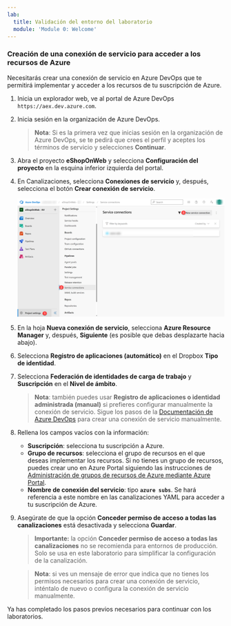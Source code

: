 ```yaml
---
lab:
  title: Validación del entorno del laboratorio
  module: 'Module 0: Welcome'
---
```


### Creación de una conexión de servicio para acceder a los recursos de Azure

Necesitarás crear una conexión de servicio en Azure DevOps que te permitirá implementar y acceder a los recursos de tu suscripción de Azure.

1. Inicia un explorador web, ve al portal de Azure DevOps `https://aex.dev.azure.com`.

1. Inicia sesión en la organización de Azure DevOps.

    > **Nota**: Si es la primera vez que inicias sesión en la organización de Azure DevOps, se te pedirá que crees el perfil y aceptes los términos de servicio y selecciones **Continuar**.

1. Abra el proyecto **eShopOnWeb** y selecciona **Configuración del proyecto** en la esquina inferior izquierda del portal.

1. En Canalizaciones, selecciona **Conexiones de servicio** y, después, selecciona el botón **Crear conexión de servicio**.

   ![Captura de pantalla del botón para crear la nueva conexión de servicio.](images/new-service-connection.png)

1. En la hoja **Nueva conexión de servicio**, selecciona **Azure Resource Manager** y, después, **Siguiente** (es posible que debas desplazarte hacia abajo).

1. Selecciona **Registro de aplicaciones (automático)** en el Dropbox **Tipo de identidad**.

1. Selecciona **Federación de identidades de carga de trabajo** y **Suscripción** en el **Nivel de ámbito**.

    > **Nota**: también puedes usar **Registro de aplicaciones o identidad administrada (manual)** si prefieres configurar manualmente la conexión de servicio. Sigue los pasos de la [Documentación de Azure DevOps](https://learn.microsoft.com/azure/devops/pipelines/library/connect-to-azure) para crear una conexión de servicio manualmente.

1. Rellena los campos vacíos con la información:

    - **Suscripción**: selecciona tu suscripción a Azure.
    - **Grupo de recursos**: selecciona el grupo de recursos en el que deseas implementar los recursos. Si no tienes un grupo de recursos, puedes crear uno en Azure Portal siguiendo las instrucciones de [Administración de grupos de recursos de Azure mediante Azure Portal](https://learn.microsoft.com/azure/azure-resource-manager/management/manage-resource-groups-portal).
    - **Nombre de conexión del servicio**: tipo **`azure subs`**. Se hará referencia a este nombre en las canalizaciones YAML para acceder a tu suscripción de Azure.

1. Asegúrate de que la opción **Conceder permiso de acceso a todas las canalizaciones** está desactivada y selecciona **Guardar**.

    > **Importante:** la opción **Conceder permiso de acceso a todas las canalizaciones** no se recomienda para entornos de producción. Solo se usa en este laboratorio para simplificar la configuración de la canalización.

    > **Nota**: si ves un mensaje de error que indica que no tienes los permisos necesarios para crear una conexión de servicio, inténtalo de nuevo o configura la conexión de servicio manualmente.

Ya has completado los pasos previos necesarios para continuar con los laboratorios.
